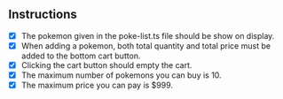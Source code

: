 ## Instructions

- [x] The pokemon given in the poke-list.ts file should be show on display.
- [x] When adding a pokemon, both total quantity and total price must be added to the bottom cart button.
- [x] Clicking the cart button should empty the cart.
- [x] The maximum number of pokemons you can buy is 10.
- [x] The maximum price you can pay is $999.
